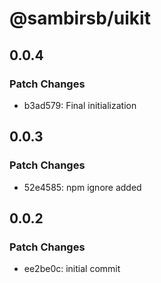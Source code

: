 # @sambirsb/uikit

## 0.0.4

### Patch Changes

- b3ad579: Final initialization

## 0.0.3

### Patch Changes

- 52e4585: npm ignore added

## 0.0.2

### Patch Changes

- ee2be0c: initial commit
